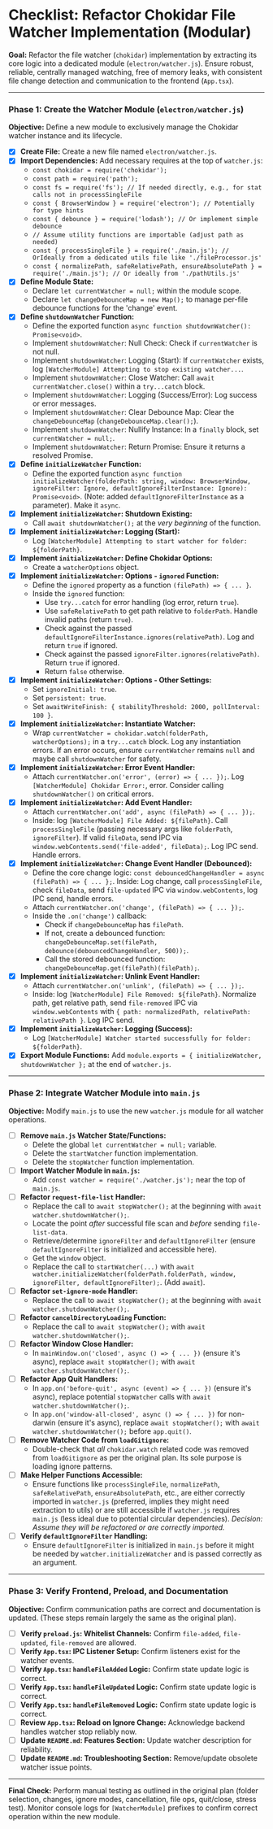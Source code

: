 # Checklist: Refactor Chokidar File Watcher Implementation (Modular)

**Goal:** Refactor the file watcher (`chokidar`) implementation by extracting its core logic into a dedicated module (`electron/watcher.js`). Ensure robust, reliable, centrally managed watching, free of memory leaks, with consistent file change detection and communication to the frontend (`App.tsx`).

---

### **Phase 1: Create the Watcher Module (`electron/watcher.js`)**

**Objective:** Define a new module to exclusively manage the Chokidar watcher instance and its lifecycle.

*   [x] **Create File:** Create a new file named `electron/watcher.js`.
*   [x] **Import Dependencies:** Add necessary requires at the top of `watcher.js`:
    *   `const chokidar = require('chokidar');`
    *   `const path = require('path');`
    *   `const fs = require('fs'); // If needed directly, e.g., for stat calls not in processSingleFile`
    *   `const { BrowserWindow } = require('electron'); // Potentially for type hints`
    *   `const { debounce } = require('lodash'); // Or implement simple debounce`
    *   `// Assume utility functions are importable (adjust path as needed)`
    *   `const { processSingleFile } = require('./main.js'); // OrIdeally from a dedicated utils file like './fileProcessor.js'`
    *   `const { normalizePath, safeRelativePath, ensureAbsolutePath } = require('./main.js'); // Or ideally from './pathUtils.js'`
*   [x] **Define Module State:**
    *   Declare `let currentWatcher = null;` within the module scope.
    *   Declare `let changeDebounceMap = new Map();` to manage per-file debounce functions for the 'change' event.
*   [x] **Define `shutdownWatcher` Function:**
    *   Define the exported function `async function shutdownWatcher(): Promise<void>`.
    *   Implement `shutdownWatcher`: Null Check: Check if `currentWatcher` is not null.
    *   Implement `shutdownWatcher`: Logging (Start): If `currentWatcher` exists, log `[WatcherModule] Attempting to stop existing watcher...`.
    *   Implement `shutdownWatcher`: Close Watcher: Call `await currentWatcher.close()` within a `try...catch` block.
    *   Implement `shutdownWatcher`: Logging (Success/Error): Log success or error messages.
    *   Implement `shutdownWatcher`: Clear Debounce Map: Clear the `changeDebounceMap` (`changeDebounceMap.clear();`).
    *   Implement `shutdownWatcher`: Nullify Instance: In a `finally` block, set `currentWatcher = null;`.
    *   Implement `shutdownWatcher`: Return Promise: Ensure it returns a resolved Promise.
*   [x] **Define `initializeWatcher` Function:**
    *   Define the exported function `async function initializeWatcher(folderPath: string, window: BrowserWindow, ignoreFilter: Ignore, defaultIgnoreFilterInstance: Ignore): Promise<void>`. (Note: added `defaultIgnoreFilterInstance` as a parameter). Make it `async`.
*   [x] **Implement `initializeWatcher`: Shutdown Existing:**
    *   Call `await shutdownWatcher();` at the *very beginning* of the function.
*   [x] **Implement `initializeWatcher`: Logging (Start):**
    *   Log `[WatcherModule] Attempting to start watcher for folder: ${folderPath}`.
*   [x] **Implement `initializeWatcher`: Define Chokidar Options:**
    *   Create a `watcherOptions` object.
*   [x] **Implement `initializeWatcher`: Options - `ignored` Function:**
    *   Define the `ignored` property as a function `(filePath) => { ... }`.
    *   Inside the `ignored` function:
        *   Use `try...catch` for error handling (log error, return `true`).
        *   Use `safeRelativePath` to get path relative to `folderPath`. Handle invalid paths (return `true`).
        *   Check against the passed `defaultIgnoreFilterInstance.ignores(relativePath)`. Log and return `true` if ignored.
        *   Check against the passed `ignoreFilter.ignores(relativePath)`. Return `true` if ignored.
        *   Return `false` otherwise.
*   [x] **Implement `initializeWatcher`: Options - Other Settings:**
    *   Set `ignoreInitial: true`.
    *   Set `persistent: true`.
    *   Set `awaitWriteFinish: { stabilityThreshold: 2000, pollInterval: 100 }`.
*   [x] **Implement `initializeWatcher`: Instantiate Watcher:**
    *   Wrap `currentWatcher = chokidar.watch(folderPath, watcherOptions);` in a `try...catch` block. Log any instantiation errors. If an error occurs, ensure `currentWatcher` remains `null` and maybe call `shutdownWatcher` for safety.
*   [x] **Implement `initializeWatcher`: Error Event Handler:**
    *   Attach `currentWatcher.on('error', (error) => { ... });`. Log `[WatcherModule] Chokidar Error:`, error. Consider calling `shutdownWatcher()` on critical errors.
*   [x] **Implement `initializeWatcher`: Add Event Handler:**
    *   Attach `currentWatcher.on('add', async (filePath) => { ... });`.
    *   Inside: log `[WatcherModule] File Added: ${filePath}`. Call `processSingleFile` (passing necessary args like `folderPath`, `ignoreFilter`). If valid `fileData`, send IPC via `window.webContents.send('file-added', fileData);`. Log IPC send. Handle errors.
*   [x] **Implement `initializeWatcher`: Change Event Handler (Debounced):**
    *   Define the core change logic: `const debouncedChangeHandler = async (filePath) => { ... };`. Inside: Log change, call `processSingleFile`, check `fileData`, send `file-updated` IPC via `window.webContents`, log IPC send, handle errors.
    *   Attach `currentWatcher.on('change', (filePath) => { ... });`.
    *   Inside the `.on('change')` callback:
        *   Check if `changeDebounceMap` has `filePath`.
        *   If not, create a debounced function: `changeDebounceMap.set(filePath, debounce(debouncedChangeHandler, 500));`.
        *   Call the stored debounced function: `changeDebounceMap.get(filePath)(filePath);`.
*   [x] **Implement `initializeWatcher`: Unlink Event Handler:**
    *   Attach `currentWatcher.on('unlink', (filePath) => { ... });`.
    *   Inside: log `[WatcherModule] File Removed: ${filePath}`. Normalize path, get relative path, send `file-removed` IPC via `window.webContents` with `{ path: normalizedPath, relativePath: relativePath }`. Log IPC send.
*   [x] **Implement `initializeWatcher`: Logging (Success):**
    *   Log `[WatcherModule] Watcher started successfully for folder: ${folderPath}`.
*   [x] **Export Module Functions:** Add `module.exports = { initializeWatcher, shutdownWatcher };` at the end of `watcher.js`.

---

### **Phase 2: Integrate Watcher Module into `main.js`**

**Objective:** Modify `main.js` to use the new `watcher.js` module for all watcher operations.

*   [ ] **Remove `main.js` Watcher State/Functions:**
    *   Delete the global `let currentWatcher = null;` variable.
    *   Delete the `startWatcher` function implementation.
    *   Delete the `stopWatcher` function implementation.
*   [ ] **Import Watcher Module in `main.js`:**
    *   Add `const watcher = require('./watcher.js');` near the top of `main.js`.
*   [ ] **Refactor `request-file-list` Handler:**
    *   Replace the call to `await stopWatcher();` at the beginning with `await watcher.shutdownWatcher();`.
    *   Locate the point *after* successful file scan and *before* sending `file-list-data`.
    *   Retrieve/determine `ignoreFilter` and `defaultIgnoreFilter` (ensure `defaultIgnoreFilter` is initialized and accessible here).
    *   Get the `window` object.
    *   Replace the call to `startWatcher(...)` with `await watcher.initializeWatcher(folderPath.folderPath, window, ignoreFilter, defaultIgnoreFilter);`. (Add `await`).
*   [ ] **Refactor `set-ignore-mode` Handler:**
    *   Replace the call to `await stopWatcher();` at the beginning with `await watcher.shutdownWatcher();`.
*   [ ] **Refactor `cancelDirectoryLoading` Function:**
    *   Replace the call to `await stopWatcher();` with `await watcher.shutdownWatcher();`.
*   [ ] **Refactor Window Close Handler:**
    *   In `mainWindow.on('closed', async () => { ... })` (ensure it's async), replace `await stopWatcher();` with `await watcher.shutdownWatcher();`.
*   [ ] **Refactor App Quit Handlers:**
    *   In `app.on('before-quit', async (event) => { ... })` (ensure it's async), replace potential `stopWatcher` calls with `await watcher.shutdownWatcher();`.
    *   In `app.on('window-all-closed', async () => { ... })` for non-darwin (ensure it's async), replace `await stopWatcher();` with `await watcher.shutdownWatcher();` before `app.quit()`.
*   [ ] **Remove Watcher Code from `loadGitignore`:**
    *   Double-check that *all* `chokidar.watch` related code was removed from `loadGitignore` as per the original plan. Its sole purpose is loading ignore patterns.
*   [ ] **Make Helper Functions Accessible:**
    *   Ensure functions like `processSingleFile`, `normalizePath`, `safeRelativePath`, `ensureAbsolutePath`, etc., are either correctly imported in `watcher.js` (preferred, implies they might need extraction to utils) or are still accessible if `watcher.js` requires `main.js` (less ideal due to potential circular dependencies). *Decision: Assume they will be refactored or are correctly imported.*
*   [ ] **Verify `defaultIgnoreFilter` Handling:**
    *   Ensure `defaultIgnoreFilter` is initialized in `main.js` before it might be needed by `watcher.initializeWatcher` and is passed correctly as an argument.

---

### **Phase 3: Verify Frontend, Preload, and Documentation**

**Objective:** Confirm communication paths are correct and documentation is updated. (These steps remain largely the same as the original plan).

*   [ ] **Verify `preload.js`: Whitelist Channels:** Confirm `file-added`, `file-updated`, `file-removed` are allowed.
*   [ ] **Verify `App.tsx`: IPC Listener Setup:** Confirm listeners exist for the watcher events.
*   [ ] **Verify `App.tsx`: `handleFileAdded` Logic:** Confirm state update logic is correct.
*   [ ] **Verify `App.tsx`: `handleFileUpdated` Logic:** Confirm state update logic is correct.
*   [ ] **Verify `App.tsx`: `handleFileRemoved` Logic:** Confirm state update logic is correct.
*   [ ] **Review `App.tsx`: Reload on Ignore Change:** Acknowledge backend handles watcher stop reliably now.
*   [ ] **Update `README.md`: Features Section:** Update watcher description for reliability.
*   [ ] **Update `README.md`: Troubleshooting Section:** Remove/update obsolete watcher issue points.

---

**Final Check:** Perform manual testing as outlined in the original plan (folder selection, changes, ignore modes, cancellation, file ops, quit/close, stress test). Monitor console logs for `[WatcherModule]` prefixes to confirm correct operation within the new module.